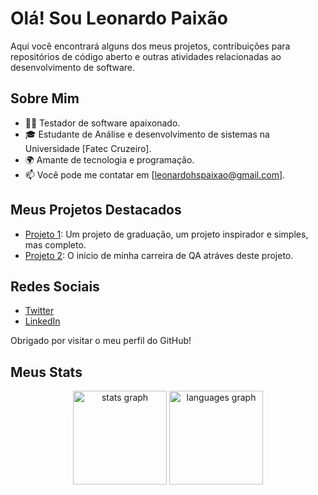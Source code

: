 # Olá! Sou Leonardo Paixão

Aqui você encontrará alguns dos meus projetos, contribuições para repositórios de código aberto e outras atividades relacionadas ao desenvolvimento de software.

## Sobre Mim

- 👨‍💻 Testador de software apaixonado.
- 🎓 Estudante de Análise e desenvolvimento de sistemas na Universidade [Fatec Cruzeiro].
- 🌍 Amante de tecnologia e programação.
- 📫 Você pode me contatar em [leonardohspaixao@gmail.com].

## Meus Projetos Destacados

- [Projeto 1](https://github.com/LeohsPaixao/Graduation-work): Um projeto de graduação, um projeto inspirador e simples, mas completo.
- [Projeto 2](https://github.com/LeohsPaixao/Cypress): O inicio de minha carreira de QA atráves deste projeto.

## Redes Sociais

- [Twitter](https://twitter.com/LeoSilvaPaixao)
- [LinkedIn](https://www.linkedin.com/in/leonardo-h-597293157/)

Obrigado por visitar o meu perfil do GitHub!

## Meus Stats

<div align="center">
  <img src="https://github-readme-stats.vercel.app/api?username=LeohsPaixao&hide_title=false&hide_rank=false&show_icons=true&include_all_commits=true&count_private=true&disable_animations=false&theme=neon&locale=en&hide_border=false&order=1" height="150" alt="stats graph"  />
  <img src="https://github-readme-stats.vercel.app/api/top-langs?username=LeohsPaixao&locale=en&hide_title=false&layout=compact&card_width=320&langs_count=5&theme=neon&hide_border=false&order=2" height="150" alt="languages graph"  />
</div>

###


<!---
LeohsPaixao/LeohsPaixao is a ✨ special ✨ repository because its `README.md` (this file) appears on your GitHub profile.
You can click the Preview link to take a look at your changes.
--->
